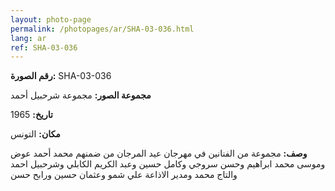 ```yaml
---
layout: photo-page
permalink: /photopages/ar/SHA-03-036.html
lang: ar
ref: SHA-03-036
---
```


**رقم الصورة:** SHA-03-036

**مجموعة الصور:** مجموعة شرحبيل أحمد

**تاريخ:** 1965

**مكان:** التونس

**وصف:** مجموعة من الفنانين في مهرجان عيد المرجان من ضمنهم محمد أحمد عوض وموسى محمد ابراهيم وحسن سروجي وكامل حسين وعبد الكريم الكابلي وشرحبيل احمد والتاج محمد ومدير الاذاعة علي شمو وعثمان حسين ورابح حسن
